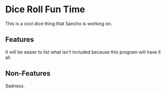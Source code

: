 # Dice Roll Fun Time

This is a cool dice thing that Sancho is working on.

## Features

It will be easier to list what isn't included because this program will have it all.

## Non-Features

Sadness.
